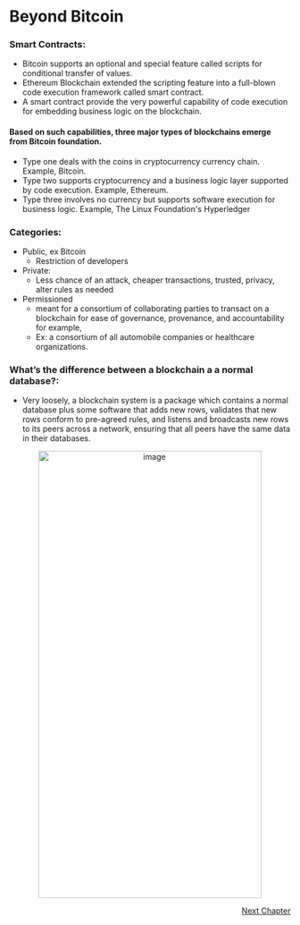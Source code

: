 # Beyond Bitcoin

### Smart Contracts:

- Bitcoin supports an optional and special feature called scripts for conditional transfer of values. 
- Ethereum Blockchain extended the scripting feature into a full-blown code execution framework called smart contract. 
- A smart contract provide the very powerful capability of code execution for embedding business logic on the blockchain. 

#### Based on such capabilities, three major types of blockchains emerge from Bitcoin foundation.

- Type one deals with the coins in cryptocurrency currency chain. Example, Bitcoin. 
- Type two supports cryptocurrency and a business logic layer supported by code execution. Example, Ethereum. 
- Type three involves no currency but supports software execution for business logic. Example, The Linux Foundation's Hyperledger


### Categories:

- Public, ex Bitcoin
	- Restriction of developers 
- Private:
	- Less chance of an attack, cheaper transactions, trusted, privacy, alter rules as needed
- Permissioned
	- meant for a consortium of collaborating parties to transact on a blockchain for ease of governance, provenance, and accountability for example, 
	- Ex: a consortium of all automobile companies or healthcare organizations. 	
	
	
### What’s the difference between a blockchain a a normal database?:

- Very loosely, a blockchain system is a package which contains a normal database plus some software that adds new rows, validates that new rows conform to pre-agreed rules, and listens and broadcasts new rows to its peers across a network, ensuring that all peers have the same data in their databases.

<p align="center">
	<img height="800" width="400" align='centre' alt="image" src="https://user-images.githubusercontent.com/10133554/185740491-3db2e0d1-9056-419e-aa94-f3cd9e624da7.png">
</p>

    
<p align="right">
   <a href="../Key Takeaways.md">Next Chapter</a>
</p>
